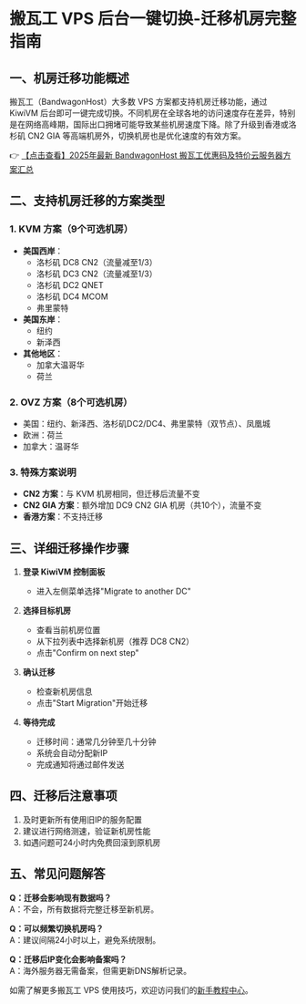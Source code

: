 # 搬瓦工 VPS 后台一键切换-迁移机房完整指南

## 一、机房迁移功能概述

搬瓦工（BandwagonHost）大多数 VPS 方案都支持机房迁移功能，通过 KiwiVM 后台即可一键完成切换。不同机房在全球各地的访问速度存在差异，特别是在网络高峰期，国际出口拥堵可能导致某些机房速度下降。除了升级到香港或洛杉矶 CN2 GIA 等高端机房外，切换机房也是优化速度的有效方案。

👉 [【点击查看】2025年最新 BandwagonHost 搬瓦工优惠码及特价云服务器方案汇总](https://bit.ly/banwagon)

## 二、支持机房迁移的方案类型

### 1. KVM 方案（9个可选机房）
- **美国西岸**：
  - 洛杉矶 DC8 CN2（流量减至1/3）
  - 洛杉矶 DC3 CN2（流量减至1/3）
  - 洛杉矶 DC2 QNET
  - 洛杉矶 DC4 MCOM
  - 弗里蒙特
- **美国东岸**：
  - 纽约
  - 新泽西
- **其他地区**：
  - 加拿大温哥华
  - 荷兰

### 2. OVZ 方案（8个可选机房）
- 美国：纽约、新泽西、洛杉矶DC2/DC4、弗里蒙特（双节点）、凤凰城
- 欧洲：荷兰
- 加拿大：温哥华

### 3. 特殊方案说明
- **CN2 方案**：与 KVM 机房相同，但迁移后流量不变
- **CN2 GIA 方案**：额外增加 DC9 CN2 GIA 机房（共10个），流量不变
- **香港方案**：不支持迁移

## 三、详细迁移操作步骤

1. **登录 KiwiVM 控制面板**
   - 进入左侧菜单选择"Migrate to another DC"

2. **选择目标机房**
   - 查看当前机房位置
   - 从下拉列表中选择新机房（推荐 DC8 CN2）
   - 点击"Confirm on next step"

3. **确认迁移**
   - 检查新机房信息
   - 点击"Start Migration"开始迁移

4. **等待完成**
   - 迁移时间：通常几分钟至几十分钟
   - 系统会自动分配新IP
   - 完成通知将通过邮件发送

## 四、迁移后注意事项

1. 及时更新所有使用旧IP的服务配置
2. 建议进行网络测速，验证新机房性能
3. 如遇问题可24小时内免费回滚到原机房

## 五、常见问题解答

**Q：迁移会影响现有数据吗？**  
A：不会，所有数据将完整迁移至新机房。

**Q：可以频繁切换机房吗？**  
A：建议间隔24小时以上，避免系统限制。

**Q：迁移后IP变化会影响备案吗？**  
A：海外服务器无需备案，但需更新DNS解析记录。

如需了解更多搬瓦工 VPS 使用技巧，欢迎访问我们的[新手教程中心](https://bit.ly/banwagon)。